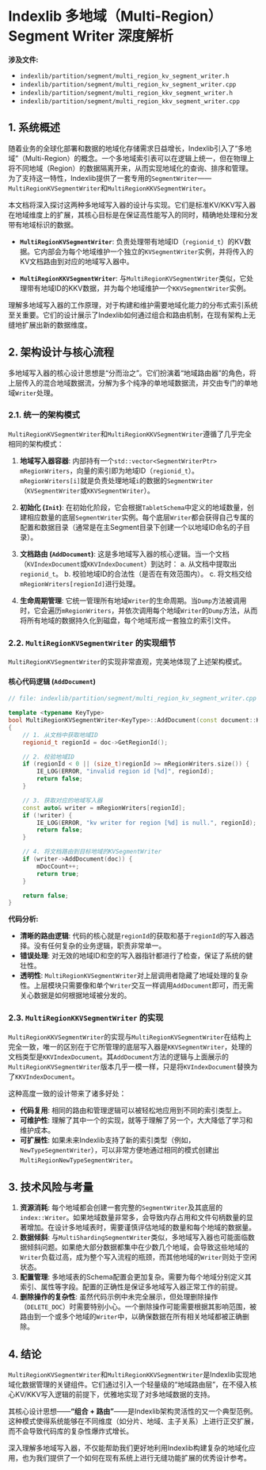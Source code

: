 
# Indexlib 多地域（Multi-Region） Segment Writer 深度解析

**涉及文件:**
*   `indexlib/partition/segment/multi_region_kv_segment_writer.h`
*   `indexlib/partition/segment/multi_region_kv_segment_writer.cpp`
*   `indexlib/partition/segment/multi_region_kkv_segment_writer.h`
*   `indexlib/partition/segment/multi_region_kkv_segment_writer.cpp`

## 1. 系统概述

随着业务的全球化部署和数据的地域化存储需求日益增长，Indexlib引入了“多地域”（Multi-Region）的概念。一个多地域索引表可以在逻辑上统一，但在物理上将不同地域（Region）的数据隔离开来，从而实现地域化的查询、排序和管理。为了支持这一特性，Indexlib提供了一套专用的`SegmentWriter`——`MultiRegionKVSegmentWriter`和`MultiRegionKKVSegmentWriter`。

本文档将深入探讨这两种多地域写入器的设计与实现。它们是标准KV/KKV写入器在地域维度上的扩展，其核心目标是在保证高性能写入的同时，精确地处理和分发带有地域标识的数据。

- **`MultiRegionKVSegmentWriter`**: 负责处理带有地域ID（`regionid_t`）的KV数据。它内部会为每个地域维护一个独立的`KVSegmentWriter`实例，并将传入的KV文档路由到对应的地域写入器中。

- **`MultiRegionKKVSegmentWriter`**: 与`MultiRegionKVSegmentWriter`类似，它处理带有地域ID的KKV数据，并为每个地域维护一个`KKVSegmentWriter`实例。

理解多地域写入器的工作原理，对于构建和维护需要地域化能力的分布式索引系统至关重要。它们的设计展示了Indexlib如何通过组合和路由机制，在现有架构上无缝地扩展出新的数据维度。

## 2. 架构设计与核心流程

多地域写入器的核心设计思想是“分而治之”。它们扮演着“地域路由器”的角色，将上层传入的混合地域数据流，分解为多个纯净的单地域数据流，并交由专门的单地域`Writer`处理。

### 2.1. 统一的架构模式

`MultiRegionKVSegmentWriter`和`MultiRegionKKVSegmentWriter`遵循了几乎完全相同的架构模式：

1.  **地域写入器容器**: 内部持有一个`std::vector<SegmentWriterPtr> mRegionWriters`，向量的索引即为地域ID（`regionid_t`）。`mRegionWriters[i]`就是负责处理地域`i`的数据的`SegmentWriter`（`KVSegmentWriter`或`KKVSegmentWriter`）。

2.  **初始化 (`Init`)**: 在初始化阶段，它会根据`TabletSchema`中定义的地域数量，创建相应数量的底层`SegmentWriter`实例。每个底层`Writer`都会获得自己专属的配置和数据目录（通常是在主Segment目录下创建一个以地域ID命名的子目录）。

3.  **文档路由 (`AddDocument`)**: 这是多地域写入器的核心逻辑。当一个文档（`KVIndexDocument`或`KKVIndexDocument`）到达时：
    a.  从文档中提取出`regionid_t`。
    b.  校验地域ID的合法性（是否在有效范围内）。
    c.  将文档交给`mRegionWriters[regionId]`进行处理。

4.  **生命周期管理**: 它统一管理所有地域`Writer`的生命周期。当`Dump`方法被调用时，它会遍历`mRegionWriters`，并依次调用每个地域`Writer`的`Dump`方法，从而将所有地域的数据持久化到磁盘，每个地域形成一套独立的索引文件。

### 2.2. `MultiRegionKVSegmentWriter` 的实现细节

`MultiRegionKVSegmentWriter`的实现非常直观，完美地体现了上述架构模式。

#### **核心代码逻辑 (`AddDocument`)**

```cpp
// file: indexlib/partition/segment/multi_region_kv_segment_writer.cpp

template <typename KeyType>
bool MultiRegionKVSegmentWriter<KeyType>::AddDocument(const document::KVIndexDocument* doc)
{
    // 1. 从文档中获取地域ID
    regionid_t regionId = doc->GetRegionId();

    // 2. 校验地域ID
    if (regionId < 0 || (size_t)regionId >= mRegionWriters.size()) {
        IE_LOG(ERROR, "invalid region id [%d]", regionId);
        return false;
    }

    // 3. 获取对应的地域写入器
    const auto& writer = mRegionWriters[regionId];
    if (!writer) {
        IE_LOG(ERROR, "kv writer for region [%d] is null.", regionId);
        return false;
    }

    // 4. 将文档路由到目标地域的KVSegmentWriter
    if (writer->AddDocument(doc)) {
        mDocCount++;
        return true;
    }

    return false;
}
```

**代码分析:**
- **清晰的路由逻辑**: 代码的核心就是`regionId`的获取和基于`regionId`的写入器选择。没有任何复杂的业务逻辑，职责非常单一。
- **错误处理**: 对无效的地域ID和空的写入器指针都进行了检查，保证了系统的健壮性。
- **透明性**: `MultiRegionKVSegmentWriter`对上层调用者隐藏了地域处理的复杂性。上层模块只需要像和单个`Writer`交互一样调用`AddDocument`即可，而无需关心数据是如何根据地域被分发的。

### 2.3. `MultiRegionKKVSegmentWriter` 的实现

`MultiRegionKKVSegmentWriter`的实现与`MultiRegionKVSegmentWriter`在结构上完全一致，唯一的区别在于它所管理的底层写入器是`KKVSegmentWriter`，处理的文档类型是`KKVIndexDocument`。其`AddDocument`方法的逻辑与上面展示的`MultiRegionKVSegmentWriter`版本几乎一模一样，只是将`KVIndexDocument`替换为了`KKVIndexDocument`。

这种高度一致的设计带来了诸多好处：
- **代码复用**: 相同的路由和管理逻辑可以被轻松地应用到不同的索引类型上。
- **可维护性**: 理解了其中一个的实现，就等于理解了另一个，大大降低了学习和维护成本。
- **可扩展性**: 如果未来Indexlib支持了新的索引类型（例如，`NewTypeSegmentWriter`），可以非常方便地通过相同的模式创建出`MultiRegionNewTypeSegmentWriter`。

## 3. 技术风险与考量

1.  **资源消耗**: 每个地域都会创建一套完整的`SegmentWriter`及其底层的`index::Writer`。如果地域数量非常多，会导致内存占用和文件句柄数量的显著增加。在设计多地域表时，需要谨慎评估地域的数量和每个地域的数据量。
2.  **数据倾斜**: 与`MultiShardingSegmentWriter`类似，多地域写入器也可能面临数据倾斜问题。如果绝大部分数据都集中在少数几个地域，会导致这些地域的`Writer`负载过高，成为整个写入流程的瓶颈，而其他地域的`Writer`则处于空闲状态。
3.  **配置管理**: 多地域表的Schema配置会更加复杂。需要为每个地域分别定义其索引、属性等字段。配置的正确性是保证多地域写入器正常工作的前提。
4.  **删除操作的复杂性**: 虽然代码示例中未完全展示，但处理删除操作（`DELETE_DOC`）时需要特别小心。一个删除操作可能需要根据其影响范围，被路由到一个或多个地域的`Writer`中，以确保数据在所有相关地域都被正确删除。

## 4. 结论

`MultiRegionKVSegmentWriter`和`MultiRegionKKVSegmentWriter`是Indexlib实现地域化数据管理的关键组件。它们通过引入一个轻量级的“地域路由层”，在不侵入核心KV/KKV写入逻辑的前提下，优雅地实现了对多地域数据的支持。

其核心设计思想——**“组合 + 路由”**——是Indexlib架构灵活性的又一个典型范例。这种模式使得系统能够在不同维度（如分片、地域、主子关系）上进行正交扩展，而不会导致代码库的复杂性爆炸式增长。

深入理解多地域写入器，不仅能帮助我们更好地利用Indexlib构建复杂的地域化应用，也为我们提供了一个如何在现有系统上进行无缝功能扩展的优秀设计参考。
